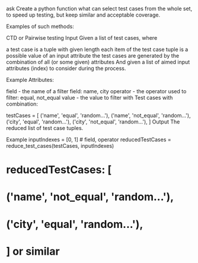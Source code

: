 ask
Create a python function what can select test cases from the whole set, to speed up testing, but keep similar and acceptable coverage.

Examples of such methods:

CTD or
Pairwise testing
Input
Given a list of test cases, where

a test case is a tuple with given length
each item of the test case tuple is a possible value of an input attribute
the test cases are generated by the combination of all (or some given) attributes
And given a list of aimed input attributes (index) to consider during the process.

Example
Attributes:

field - the name of a filter field: name, city
operator - the operator used to filter: equal, not_equal
value - the value to filter with
Test cases with combination:

testCases = [
  ('name', 'equal', 'random...'),
  ('name', 'not_equal', 'random...'),
  ('city', 'equal', 'random...'),
  ('city', 'not_equal', 'random...'),
]
Output
The reduced list of test case tuples.

Example
inputIndexes = [0, 1] # field, operator
reducedTestCases = reduce_test_cases(testCases, inputIndexes)
# reducedTestCases: [
#  ('name', 'not_equal', 'random...'),
#  ('city', 'equal', 'random...'),
# ] or similar
